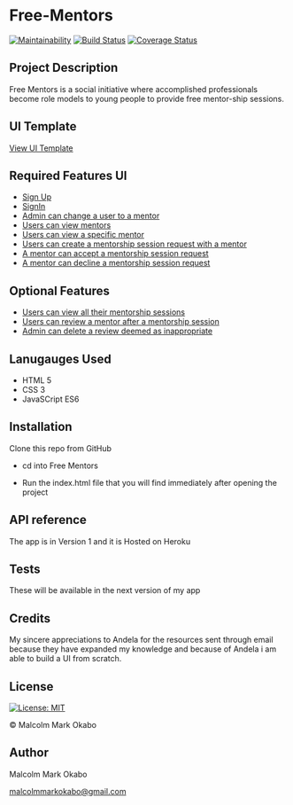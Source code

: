 # Free-Mentors
[![Maintainability](https://api.codeclimate.com/v1/badges/63f019adb5646baab5cb/maintainability)](https://codeclimate.com/github/MalcolmMark/Free-Mentors/maintainability) [![Build Status](https://travis-ci.org/MalcolmMark/Free-Mentors.svg?branch=develop)](https://travis-ci.org/MalcolmMark/Free-Mentors) [![Coverage Status](https://coveralls.io/repos/github/MalcolmMark/Free-Mentors/badge.svg?branch=develop)](https://coveralls.io/github/MalcolmMark/Free-Mentors?branch=develop)

## Project Description
Free Mentors is a social initiative where accomplished professionals become role models to young people to provide free mentor-ship sessions.

## UI Template
[View UI Template](https://malcolmmark.github.io/Free-Mentors/UI/)

## Required Features UI
- [Sign Up](https://malcolmmark.github.io/Free-Mentors/UI/signup.html)
- [SignIn](https://malcolmmark.github.io/Free-Mentors/UI/signin.html)
- [Admin can change a user to a mentor](https://malcolmmark.github.io/Free-Mentors/UI/admin/mentor.html)
- [Users can view mentors](https://malcolmmark.github.io/Free-Mentors/UI/allmentors.html)
- [Users can view a specific mentor](https://malcolmmark.github.io/Free-Mentors/UI/mentor.html)
- [Users can create a mentorship session request with a mentor](https://malcolmmark.github.io/Free-Mentors/UI/createMentorship.html)
- [A mentor can accept a mentorship session request](https://malcolmmark.github.io/Free-Mentors/UI/requests.html)
- [A mentor can decline a mentorship session request](https://malcolmmark.github.io/Free-Mentors/UI/requests.html)

## Optional Features
- [Users can view all their mentorship sessions]()
- [Users can review a mentor after a mentorship session]()
- [Admin can delete a review deemed as inappropriate]()

## Lanugauges Used
- HTML 5
- CSS 3
- JavaSCript ES6

## Installation
Clone this repo from GitHub 

- cd into Free Mentors

- Run the index.html file that you will find immediately after opening the project

## API reference
The app is in Version 1 and it is Hosted on Heroku



## Tests
These will be available in the next version of my app

## Credits
My sincere appreciations to Andela for the resources sent through email because they have expanded my knowledge and because of Andela i am able to build a UI from scratch.

## License
[![License: MIT](https://img.shields.io/badge/License-MIT-yellow.svg)](https://opensource.org/licenses/MIT)   

© Malcolm Mark Okabo

## Author
Malcolm Mark Okabo

malcolmmarkokabo@gmail.com
